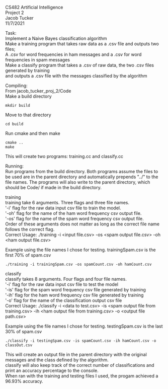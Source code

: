 CS482 Artificial Intelligence  
Project 2  
Jacob Tucker  
11/7/2021  

Task:  
Implement a Naive Bayes classification algorithm  
Make a training program that takes raw data as a .csv file and outputs two files;  
A .csv for word frequencies in ham messages and a .csv for word frequencies in spam messages  
Make a classify program that takes a .csv of raw data, the two .csv files generated by training  
and outputs a .csv file with the messages classified by the algorithm


Compiling:  
From jacob_tucker_proj_2/Code  
Make a build directory 

	mkdir build  
	
Move to that directory  

	cd build  
	
Run cmake and then make  

	cmake ..  
	make  
	
This will create two programs: training.cc and classify.cc  
  
Running:  
Run programs from the build directory. Both programs assume the files to be used are in the parent directory and automatically prepends "../" to the file names. The programs will also write to the parent directory, which should be Code/ if made in the build directory.  
  
training  
training take 6 arguments. Three flags and three file names.  
'-i' flag for the raw data input csv file to train the model.  
'-oh' flag for the name of the ham word frequency csv output file.  
'-os' flag for the name of the spam word frequency csv output file.  
Order of these arguments does not matter as long as the correct file name follows the correct flag.  
Correct Usage: ./training -i \<input file.csv\> -os \<spam output file.csv\> -oh \<ham output file.csv\>  
  
Example using the file names I chose for testing. trainingSpam.csv is the first 70% of spam.csv  

	./training -i trainingSpam.csv -os spamCount.csv -oh hamCount.csv 

classify  
classify takes 8 arguments. Four flags and four file names.  
'-i' flag for the raw data input csv file to test the model  
'-is' flag for the spam word frequency csv file generated by training  
'-ih' flag for the ham word frequency csv file generated by training  
'-o' flag for the name of the classification output csv file  
Correct Usage: ./classify -i \<data to test.csv\> -is \<spam output file from training.csv\> -ih \<ham output file from training.csv\> -o \<output file path.csv\>  
  
Example using the file names I chose for testing. testingSpam.csv is the last 30% of spam.csv  
	
	./classify -i testingSpam.csv -is spamCount.csv -ih hamCount.csv -o classOut.csv

This will create an output file in the parent directory with the original messages and the class defined by the algorithm.  
classify will also keep track of the correct number of classifications and print an accuracy percentage to the console.  
When ran with the training and testing files I used, the progam achieved a 96.93% accuracy.  

